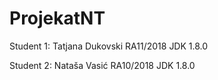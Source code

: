 # ProjekatNT

Student 1: Tatjana Dukovski  RA11/2018    JDK 1.8.0

Student 2: Nataša Vasić  RA10/2018     JDK 1.8.0
